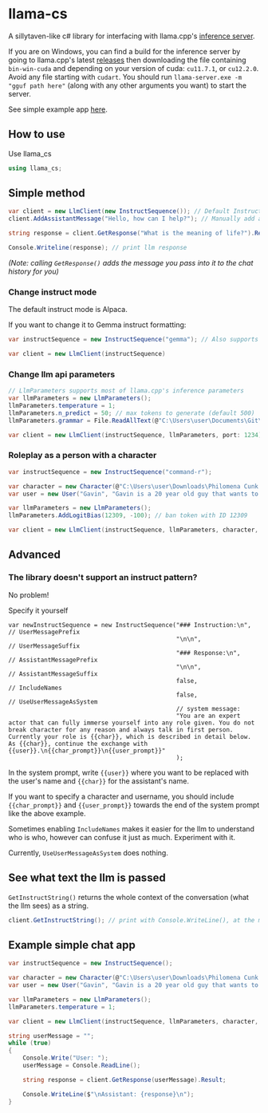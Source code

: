 # llama-cs
A sillytaven-like c# library for interfacing with llama.cpp's [inference server](https://github.com/ggerganov/llama.cpp/tree/master/examples/server).

If you are on Windows, you can find a build for the inference server by going to llama.cpp's latest [releases](https://github.com/ggerganov/llama.cpp/releases/latest) then downloading the file containing `bin-win-cuda` and depending on your version of cuda: `cu11.7.1`, or `cu12.2.0`. Avoid any file starting with `cudart`. You should run `llama-server.exe -m "gguf path here"` (along with any other arguments you want) to start the server.

See simple example app [here](https://github.com/hopto-dot/llama-cs?tab=readme-ov-file#example-simple-chat-app).

## How to use

Use llama_cs
```cs
using llama_cs;
```

## Simple method
```cs
var client = new LlmClient(new InstructSequence()); // Default InstructSequence uses Alpaca instruct formatting
client.AddAssistantMessage("Hello, how can I help?"); // Manually add a message from the assistant

string response = client.GetResponse("What is the meaning of life?").Result;

Console.Writeline(response); // print llm response
```
_(Note: calling `GetResponse()` adds the message you pass into it to the chat history for you)_

### Change instruct mode

The default instruct mode is Alpaca.

If you want to change it to Gemma instruct formatting:
```cs
var instructSequence = new InstructSequence("gemma"); // Also supports "command-r"

var client = new LlmClient(instructSequence)
```

### Change llm api parameters
```cs
// LlmParameters supports most of llama.cpp's inference parameters
var llmParameters = new LlmParameters();
llmParameters.temperature = 1;
llmParameters.n_predict = 50; // max tokens to generate (default 500)
llmParameters.grammar = File.ReadAllText(@"C:\Users\user\Documents\Git\llama.cpp\grammars\japanese.gbnf"); // specify grammar the llm follows

var client = new LlmClient(instructSequence, llmParameters, port: 1234); // specify the port the server is running
```

### Roleplay as a person with a character
```cs
var instructSequence = new InstructSequence("command-r");

var character = new Character(@"C:\Users\user\Downloads\Philomena Cunk.json"); // Make assistant roleplay as a character exported from SillyTavern
var user = new User("Gavin", "Gavin is a 20 year old guy that wants to learn about Britain."); // Set user's name and description

var llmParameters = new LlmParameters();
llmParameters.AddLogitBias(12309, -100); // ban token with ID 12309

var client = new LlmClient(instructSequence, llmParameters, character, user);
```
## Advanced
### The library doesn't support an instruct pattern?
No problem!

Specify it yourself
```
var newInstructSequence = new InstructSequence("### Instruction:\n", // UserMessagePrefix
                                               "\n\n",               // UserMessageSuffix
                                               "### Response:\n",    // AssistantMessagePrefix
                                               "\n\n",               // AssistantMessageSuffix
                                               false,                // IncludeNames
                                               false,                // UseUserMessageAsSystem
                                               // system message:
                                               "You are an expert actor that can fully immerse yourself into any role given. You do not break character for any reason and always talk in first person. Currently your role is {{char}}, which is described in detail below. As {{char}}, continue the exchange with {{user}}.\n{{char_prompt}}\n{{user_prompt}}"
                                               );
```

In the system prompt, write `{{user}}` where you want to be replaced with the user's name and `{{char}}` for the assistant's name.

If you want to specify a character and username, you should include `{{char_prompt}}` and `{{user_prompt}}` towards the end of the system prompt like the above example.

Sometimes enabling `IncludeNames` makes it easier for the llm to understand who is who, however can confuse it just as much. Experiment with it.

Currently, `UseUserMessageAsSystem` does nothing.

## See what text the llm is passed
`GetInstructString()` returns the whole context of the conversation (what the llm sees) as a string.

```cs
client.GetInstructString(); // print with Console.WriteLine(), at the moment this does nothing
```

## Example simple chat app
```cs
var instructSequence = new InstructSequence();

var character = new Character(@"C:\Users\user\Downloads\Philomena Cunk.json"); // Make assistant roleplay as a character exported from SillyTavern
var user = new User("Gavin", "Gavin is a 20 year old guy that wants to learn about Britain."); // Set user's name and description

var llmParameters = new LlmParameters();
llmParameters.temperature = 1;

var client = new LlmClient(instructSequence, llmParameters, character, user); // assumes server is running on port 8000

string userMessage = "";
while (true)
{
    Console.Write("User: ");
    userMessage = Console.ReadLine();

    string response = client.GetResponse(userMessage).Result;

    Console.WriteLine($"\nAssistant: {response}\n");
}
```

